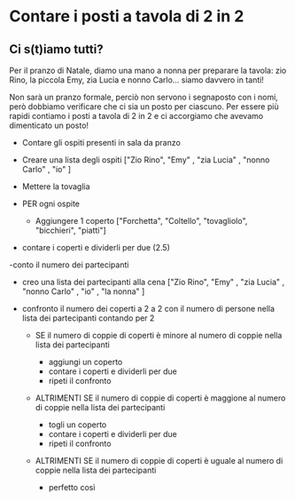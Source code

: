 
# Contare i posti a tavola di 2 in 2
## Ci s(t)iamo tutti?

Per il pranzo di Natale, diamo una mano a nonna per preparare la tavola: zio Rino, la piccola Emy, zia Lucia e nonno Carlo… siamo davvero in tanti!

Non sarà un pranzo formale, perciò non servono i segnaposto con i nomi, però dobbiamo verificare che ci sia un posto per ciascuno. Per essere più rapidi contiamo i posti a tavola di 2 in 2 e ci accorgiamo che avevamo dimenticato un posto!


- Contare gli ospiti presenti in sala da pranzo

- Creare una lista degli ospiti ["Zio Rino", "Emy" , "zia Lucia" , "nonno Carlo" , "io" ]

- Mettere la tovaglia

- PER ogni ospite
    - Aggiungere 1 coperto ["Forchetta", "Coltello", "tovagliolo", "bicchieri", "piatti"]

- contare i coperti e dividerli per due (2.5)

-conto il numero dei partecipanti

- creo una lista dei partecipanti alla cena ["Zio Rino", "Emy" , "zia Lucia" , "nonno Carlo" , "io" , "la nonna" ]

- confronto il numero dei coperti a 2 a 2 con il numero di persone nella lista dei partecipanti contando per 2
    
    - SE il numero di coppie di coperti è minore al numero di coppie nella lista dei partecipanti
        - aggiungi un coperto
        - contare i coperti e dividerli per due 
        - ripeti il confronto
             
    - ALTRIMENTI SE il numero di coppie di coperti è maggione al numero di coppie nella lista dei partecipanti
        - togli un coperto
        - contare i coperti e dividerli per due
        - ripeti il confronto

    - ALTRIMENTI SE il numero di coppie di coperti è uguale al numero di coppie nella lista dei partecipanti
        - perfetto così
